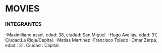 # MOVIES
### INTEGRANTES
-Maximiliano assel, edad: 38, ciudad: San Miguel. 
-Hugo Avallay, edad: 37, Ciudad:La Rioja/Capital.
-Matias Martinez
-Francisco Toledo
-Omar Zerpa, edad : 31. Ciudad : Capital.